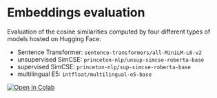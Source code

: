 # Embeddings evaluation  

Evaluation of the cosine similarities computed by four different types of models hosted on Hugging Face:

* Sentence Transformer: `sentence-transformers/all-MiniLM-L6-v2`
* unsupervised SimCSE: `princeton-nlp/unsup-simcse-roberta-base`
* supervised SimCSE: `princeton-nlp/sup-simcse-roberta-base`
* multilingual E5: `intfloat/multilingual-e5-base`  

[![Open In Colab](https://colab.research.google.com/assets/colab-badge.svg)](https://colab.research.google.com/github/laurencedewaele/embeddings_evaluation/blob/main/embeddings_evaluation.ipynb)
